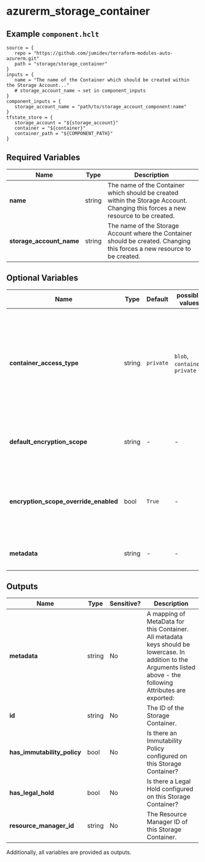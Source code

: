 # azurerm_storage_container



## Example `component.hclt`

```hcl
source = {
   repo = "https://github.com/jumidev/terraform-modules-auto-azurerm.git"   
   path = "storage/storage_container"   
}
inputs = {
   name = "The name of the Container which should be created within the Storage Account..."   
   # storage_account_name → set in component_inputs
}
component_inputs = {
   storage_account_name = "path/to/storage_account_component:name"   
}
tfstate_store = {
   storage_account = "${storage_account}"   
   container = "${container}"   
   container_path = "${COMPONENT_PATH}"   
}
```

## Required Variables

| Name | Type |  Description |
| ---- | --------- |  ----------- |
| **name** | string |  The name of the Container which should be created within the Storage Account. Changing this forces a new resource to be created. | 
| **storage_account_name** | string |  The name of the Storage Account where the Container should be created. Changing this forces a new resource to be created. | 

## Optional Variables

| Name | Type |  Default  |  possible values |  Description |
| ---- | --------- |  ----------- | ----------- | ----------- |
| **container_access_type** | string |  `private`  |  `blob`, `container`, `private`  |  The Access Level configured for this Container. Possible values are `blob`, `container` or `private`. Defaults to `private`. ~> **Note** When updating `container_access_type` for an existing storage container resource, Shared Key authentication will always be used, as AzureAD authentication is not supported. | 
| **default_encryption_scope** | string |  -  |  -  |  The default encryption scope to use for blobs uploaded to this container. Changing this forces a new resource to be created. | 
| **encryption_scope_override_enabled** | bool |  `True`  |  -  |  Whether to allow blobs to override the default encryption scope for this container. Can only be set when specifying `default_encryption_scope`. Defaults to `true`. Changing this forces a new resource to be created. | 
| **metadata** | string |  -  |  -  |  A mapping of MetaData for this Container. All metadata keys should be lowercase. | 



## Outputs

| Name | Type | Sensitive? | Description |
| ---- | ---- | --------- | --------- |
| **metadata** | string | No  | A mapping of MetaData for this Container. All metadata keys should be lowercase. In addition to the Arguments listed above - the following Attributes are exported: | 
| **id** | string | No  | The ID of the Storage Container. | 
| **has_immutability_policy** | bool | No  | Is there an Immutability Policy configured on this Storage Container? | 
| **has_legal_hold** | bool | No  | Is there a Legal Hold configured on this Storage Container? | 
| **resource_manager_id** | string | No  | The Resource Manager ID of this Storage Container. | 

Additionally, all variables are provided as outputs.
